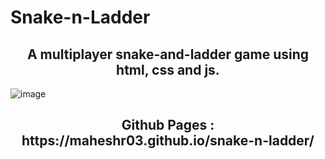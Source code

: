 # Snake-n-Ladder
<h2 align="center">A multiplayer snake-and-ladder game using html, css and js.</h2>

![image](https://github.com/user-attachments/assets/0ccc7831-0d46-4d1c-b46f-6d0b3611f2d7)


<h2 align="center">Github Pages : https://maheshr03.github.io/snake-n-ladder/</h2>
